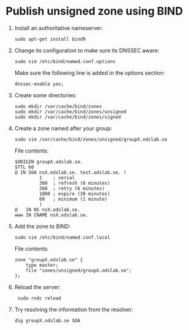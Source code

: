 # Publish unsigned zone using BIND

1.  Install an authoritative nameserver:

        sudo apt-get install bind9

2.  Change its configuration to make sure its DNSSEC aware:

        sudo vim /etc/bind/named.conf.options

    Make sure the following line is added in the options section:

        dnssec-enable yes;

3.  Create some directories:

        sudo mkdir /var/cache/bind/zones
        sudo mkdir /var/cache/bind/zones/unsigned
        sudo mkdir /var/cache/bind/zones/signed

4.  Create a zone named after your group:

        sudo vim /var/cache/bind/zones/unsigned/groupX.odslab.se

    File contents:

        $ORIGIN groupX.odslab.se.
        $TTL 60
        @ IN SOA nsX.odslab.se. test.odslab.se. (
                 1    ; serial
                 360  ; refresh (6 minutes)
                 360  ; retry (6 minutes)
                 1800 ; expire (30 minutes)
                 60   ; minimum (1 minute)
                 )
        @   IN NS nsX.odslab.se.
        www IN CNAME nsX.odslab.se.

5.  Add the zone to BIND:

        sudo vim /etc/bind/named.conf.local

    File contents:

        zone "groupX.odslab.se" {
            type master;
            file "zones/unsigned/groupX.odslab.se";
        };

6. Reload the server:

        sudo rndc reload

7.  Try resolving the information from the resolver:

        dig groupX.odslab.se SOA
